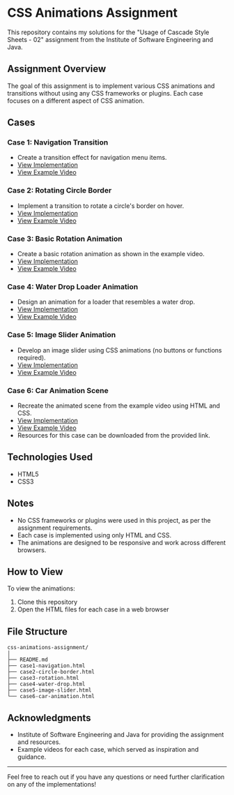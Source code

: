 # CSS Animations Assignment

This repository contains my solutions for the "Usage of Cascade Style Sheets - 02" assignment from the Institute of Software Engineering and Java.

## Assignment Overview

The goal of this assignment is to implement various CSS animations and transitions without using any CSS frameworks or plugins. Each case focuses on a different aspect of CSS animation.

## Cases

### Case 1: Navigation Transition
- Create a transition effect for navigation menu items.
- [View Implementation](case1)
- [View Example Video](https://www.youtube.com/watch?v=XxBGmU2Ewa8)

### Case 2: Rotating Circle Border
- Implement a transition to rotate a circle's border on hover.
- [View Implementation](./case2)
- [View Example Video](https://www.youtube.com/watch?v=YOUR_CASE2_VIDEO_ID)

### Case 3: Basic Rotation Animation
- Create a basic rotation animation as shown in the example video.
- [View Implementation](./case3)
- [View Example Video](https://www.youtube.com/watch?v=5oB5X7IARvQ)

### Case 4: Water Drop Loader Animation
- Design an animation for a loader that resembles a water drop.
- [View Implementation](./case4)
- [View Example Video](https://www.youtube.com/watch?v=HjdNIYts2Bk)

### Case 5: Image Slider Animation
- Develop an image slider using CSS animations (no buttons or functions required).
- [View Implementation](./case5)
- [View Example Video](https://www.youtube.com/watch?v=YOUR_CASE5_VIDEO_ID)

### Case 6: Car Animation Scene
- Recreate the animated scene from the example video using HTML and CSS.
- [View Implementation](./case6)
- [View Example Video](https://www.youtube.com/watch?v=YOUR_CASE6_VIDEO_ID)
- Resources for this case can be downloaded from the provided link.

## Technologies Used

- HTML5
- CSS3

## Notes

- No CSS frameworks or plugins were used in this project, as per the assignment requirements.
- Each case is implemented using only HTML and CSS.
- The animations are designed to be responsive and work across different browsers.

## How to View

To view the animations:
1. Clone this repository
2. Open the HTML files for each case in a web browser

## File Structure

```
css-animations-assignment/
│
├── README.md
├── case1-navigation.html
├── case2-circle-border.html
├── case3-rotation.html
├── case4-water-drop.html
├── case5-image-slider.html
└── case6-car-animation.html
```

## Acknowledgments

- Institute of Software Engineering and Java for providing the assignment and resources.
- Example videos for each case, which served as inspiration and guidance.

---

Feel free to reach out if you have any questions or need further clarification on any of the implementations!
